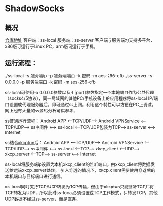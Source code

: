 # ShadowSocks
## 概况
[仓库地址](https://github.com/shadowsocks/shadowsocks-libev)
客户端：ss-local
服务端：ss-server
客户端与服务端均支持多平台，x86版可运行于Linux PC，arm版可运行于手机。

## 运行流程：
./ss-local -s 服务端ip -p 服务端端口 -k 密码 -m aes-256-cfb
./ss-server -s 0.0.0.0 -p 服务端端口 -k 密码 -m aes-256-cfb

ss-local可使用-b 0.0.0.0参数以及-l [port]参数指定一个本地端口作为公共代理（socks4/5协议），同一局域网的其他PC/手机设备上的应用程序将ss-local IP/端口设置成代理服务器后，即可通过ss上网。利用这个特性可以方便在PC上调试。
网上也有大量的ss源码分析可供参考。

ss普通运行流程：
Android APP
<--TCP/UDP--> Android VPNService
<--TCP/UDP--> ss中间件
<--> ss-local
<--TCP/UDP包装为TCP--> ss-server
<--> Internet

ss结合[xkcptun](xkcptun.md)后：
Android APP
<--TCP/UDP--> Android VPNService
<--TCP/UDP--> ss中间件
<--> ss-local
<--TCP--> xkcp_client
<--UDP--> xkcp_server
<--TCP--> ss-server
<--> Internet

ss-local将服务端ip设置为本机xkcp_client的监听端口，由xkcp_client将数据发送给远端xkcp_server处理。
引入穿透的情况下，xkcp_client需要使用穿透后的本机端口与目标端口进行通信。

ss-local同时支持TCP/UDP转发为TCP传输，但由于xkcptun只能监听TCP并将TCP转发为UDP，所以此时ss-local必须设置成TCP工作模式，只转发TCP，其他UDP数据不经过ss-server，而是直连。


